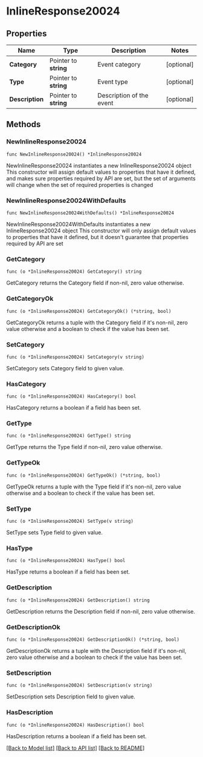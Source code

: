 # InlineResponse20024

## Properties

Name | Type | Description | Notes
------------ | ------------- | ------------- | -------------
**Category** | Pointer to **string** | Event category | [optional] 
**Type** | Pointer to **string** | Event type | [optional] 
**Description** | Pointer to **string** | Description of the event | [optional] 

## Methods

### NewInlineResponse20024

`func NewInlineResponse20024() *InlineResponse20024`

NewInlineResponse20024 instantiates a new InlineResponse20024 object
This constructor will assign default values to properties that have it defined,
and makes sure properties required by API are set, but the set of arguments
will change when the set of required properties is changed

### NewInlineResponse20024WithDefaults

`func NewInlineResponse20024WithDefaults() *InlineResponse20024`

NewInlineResponse20024WithDefaults instantiates a new InlineResponse20024 object
This constructor will only assign default values to properties that have it defined,
but it doesn't guarantee that properties required by API are set

### GetCategory

`func (o *InlineResponse20024) GetCategory() string`

GetCategory returns the Category field if non-nil, zero value otherwise.

### GetCategoryOk

`func (o *InlineResponse20024) GetCategoryOk() (*string, bool)`

GetCategoryOk returns a tuple with the Category field if it's non-nil, zero value otherwise
and a boolean to check if the value has been set.

### SetCategory

`func (o *InlineResponse20024) SetCategory(v string)`

SetCategory sets Category field to given value.

### HasCategory

`func (o *InlineResponse20024) HasCategory() bool`

HasCategory returns a boolean if a field has been set.

### GetType

`func (o *InlineResponse20024) GetType() string`

GetType returns the Type field if non-nil, zero value otherwise.

### GetTypeOk

`func (o *InlineResponse20024) GetTypeOk() (*string, bool)`

GetTypeOk returns a tuple with the Type field if it's non-nil, zero value otherwise
and a boolean to check if the value has been set.

### SetType

`func (o *InlineResponse20024) SetType(v string)`

SetType sets Type field to given value.

### HasType

`func (o *InlineResponse20024) HasType() bool`

HasType returns a boolean if a field has been set.

### GetDescription

`func (o *InlineResponse20024) GetDescription() string`

GetDescription returns the Description field if non-nil, zero value otherwise.

### GetDescriptionOk

`func (o *InlineResponse20024) GetDescriptionOk() (*string, bool)`

GetDescriptionOk returns a tuple with the Description field if it's non-nil, zero value otherwise
and a boolean to check if the value has been set.

### SetDescription

`func (o *InlineResponse20024) SetDescription(v string)`

SetDescription sets Description field to given value.

### HasDescription

`func (o *InlineResponse20024) HasDescription() bool`

HasDescription returns a boolean if a field has been set.


[[Back to Model list]](../README.md#documentation-for-models) [[Back to API list]](../README.md#documentation-for-api-endpoints) [[Back to README]](../README.md)


